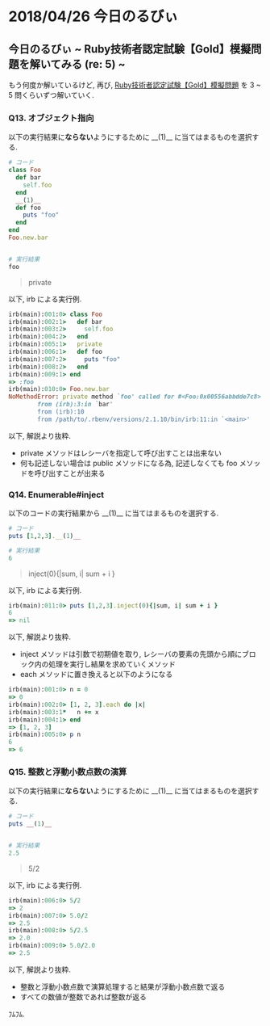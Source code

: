 # 2018/04/26 今日のるびぃ

## 今日のるびぃ ~ Ruby技術者認定試験【Gold】模擬問題を解いてみる (re: 5) ~

もう何度か解いているけど, 再び, [Ruby技術者認定試験【Gold】模擬問題](https://www.school.ctc-g.co.jp/ruby/training_ruby_gold_01_10.html) を 3 ~ 5 問くらいずつ解いていく.

### Q13. オブジェクト指向

以下の実行結果に**ならない**ようにするために \_\_(1)\_\_ に当てはまるものを選択する.

```ruby
# コード
class Foo
  def bar
    self.foo
  end
  __(1)__
  def foo
    puts "foo"
  end
end
Foo.new.bar


# 実行結果
foo
```

> private

以下, irb による実行例.

```ruby
irb(main):001:0> class Foo
irb(main):002:1>   def bar
irb(main):003:2>     self.foo
irb(main):004:2>   end
irb(main):005:1>   private
irb(main):006:1>   def foo
irb(main):007:2>     puts "foo"
irb(main):008:2>   end
irb(main):009:1> end
=> :foo
irb(main):010:0> Foo.new.bar
NoMethodError: private method `foo' called for #<Foo:0x00556abbdde7c8>
        from (irb):3:in `bar'
        from (irb):10
        from /path/to/.rbenv/versions/2.1.10/bin/irb:11:in `<main>'
```

以下, 解説より抜粋.

* private メソッドはレシーバを指定して呼び出すことは出来ない
* 何も記述しない場合は public メソッドになる為, 記述しなくても foo メソッドを呼び出すことが出来る

### Q14. Enumerable#inject

以下のコードの実行結果から \_\_(1)\_\_ に当てはまるものを選択する.

```ruby
# コード
puts [1,2,3].__(1)__

# 実行結果
6
```

> inject(0){|sum, i| sum + i }

以下, irb による実行例.

```ruby
irb(main):011:0> puts [1,2,3].inject(0){|sum, i| sum + i }
6
=> nil
```

以下, 解説より抜粋.

* inject メソッドは引数で初期値を取り, レシーバの要素の先頭から順にブロック内の処理を実行し結果を求めていくメソッド
* each メソッドに置き換えると以下のようになる

```ruby
irb(main):001:0> n = 0
=> 0
irb(main):002:0> [1, 2, 3].each do |x|
irb(main):003:1*   n += x 
irb(main):004:1> end
=> [1, 2, 3]
irb(main):005:0> p n
6
=> 6
```

### Q15. 整数と浮動小数点数の演算

以下の実行結果に**ならない**ようにするために \_\_(1)\_\_ に当てはまるものを選択する.

```ruby
# コード
puts __(1)__


# 実行結果
2.5
```

> 5/2

以下, irb による実行例.

```ruby
irb(main):006:0> 5/2
=> 2
irb(main):007:0> 5.0/2
=> 2.5
irb(main):008:0> 5/2.5
=> 2.0
irb(main):009:0> 5.0/2.0
=> 2.5
```

以下, 解説より抜粋.

* 整数と浮動小数点数で演算処理すると結果が浮動小数点数で返る
* すべての数値が整数であれば整数が返る

ﾌﾑﾌﾑ.
